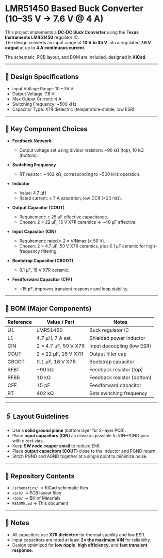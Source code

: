 # LMR51450 Based Buck Converter (10–35 V → 7.6 V @ 4 A)

This project implements a **DC-DC Buck Converter** using the **Texas Instruments LMR51450** regulator IC.  
The design converts an input range of **10 V to 35 V** into a regulated **7.6 V output** at up to **4 A continuous current**.

The schematic, PCB layout, and BOM are included, designed in **KiCad**.

---

## 📐 Design Specifications
- Input Voltage Range: 10 – 35 V  
- Output Voltage: 7.6 V  
- Max Output Current: 4 A  
- Switching Frequency: ~500 kHz  
- Capacitor Type: X7R dielectric (temperature-stable, low ESR)  

---

## 🔧 Key Component Choices

- **Feedback Network**  
  - Output voltage set using divider resistors: ~90 kΩ (top), 10 kΩ (bottom).  

- **Switching Frequency**  
  - RT resistor: ~402 kΩ, corresponding to ~500 kHz operation.  

- **Inductor**  
  - Value: 4.7 µH  
  - Rated current: ≥ 7 A saturation, low DCR (<20 mΩ).  

- **Output Capacitor (COUT)**  
  - Requirement: ≥ 25 µF effective capacitance.  
  - Chosen: 2 × 22 µF, 16 V X7R ceramics → ~40 µF effective.  

- **Input Capacitor (CIN)**  
  - Requirement: rated ≥ 2 × VINmax (≥ 50 V).  
  - Chosen: 2 × 4.7 µF, 50 V X7R ceramics, plus 0.1 µF ceramic for high-frequency filtering.  

- **Bootstrap Capacitor (CBOOT)**  
  - 0.1 µF, 16 V X7R ceramic.  

- **Feedforward Capacitor (CFF)**  
  - ~15 pF, improves transient response and loop stability.  

---

## 🧾 BOM (Major Components)

| Reference | Value / Part         | Notes                               |
|-----------|----------------------|-------------------------------------|
| U1        | LMR51450             | Buck regulator IC                   |
| L1        | 4.7 µH, 7 A sat.     | Shielded power inductor             |
| CIN       | 2 × 4.7 µF, 50 V X7R | Input decoupling (low ESR)          |
| COUT      | 2 × 22 µF, 16 V X7R  | Output filter cap                   |
| CBOOT     | 0.1 µF, 16 V X7R     | Bootstrap capacitor                 |
| RFBT      | ~90 kΩ               | Feedback resistor (top)             |
| RFBB      | 10 kΩ                | Feedback resistor (bottom)          |
| CFF       | 15 pF                | Feedforward capacitor               |
| RT        | 402 kΩ               | Sets switching frequency            |

---

## 🖇️ Layout Guidelines
- Use a **solid ground plane** (bottom layer for 2-layer PCB).  
- Place **input capacitors (CIN)** as close as possible to VIN–PGND pins with direct vias.  
- Keep **SW node copper small** to reduce EMI.  
- Place **output capacitors (COUT)** close to the inductor and PGND return.  
- Stitch PGND and AGND together at a single point to minimize noise.  

---

## 📂 Repository Contents
- `/schematics/` → KiCad schematic files  
- `/pcb/` → PCB layout files  
- `/bom/` → Bill of Materials  
- `README.md` → This document  

---

## 📌 Notes
- All capacitors use **X7R dielectric** for thermal stability and low ESR.  
- Input capacitors are rated at least **2× the maximum VIN** for reliability.  
- Design optimized for **low ripple**, **high efficiency**, and **fast transient response**.
